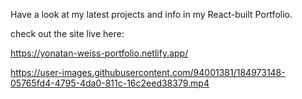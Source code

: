 Have a look at my latest projects and info in my React-built Portfolio.

check out the site live here:

https://yonatan-weiss-portfolio.netlify.app/



https://user-images.githubusercontent.com/94001381/184973148-05765fd4-4795-4da0-811c-16c2eed38379.mp4

